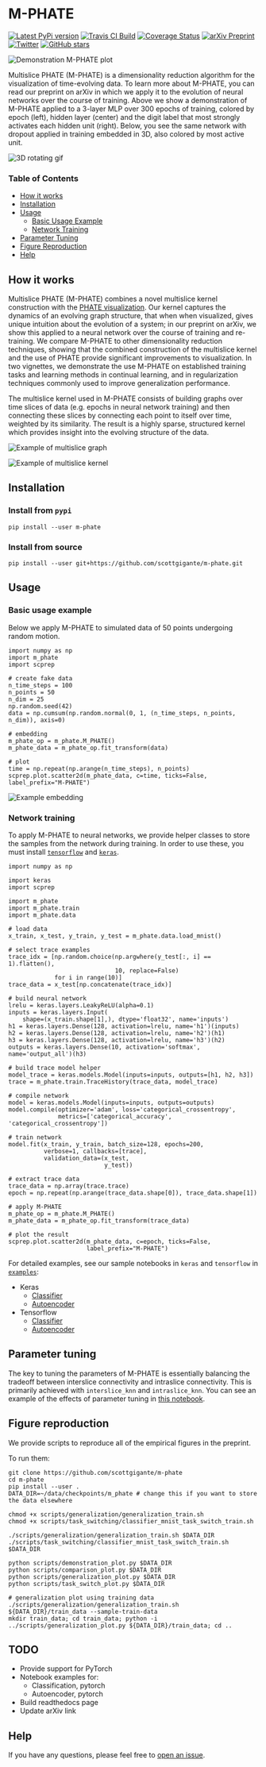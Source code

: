 # M-PHATE

[![Latest PyPi version](https://img.shields.io/pypi/v/m-phate.svg)](https://pypi.org/project/m-phate/)
[![Travis CI Build](https://api.travis-ci.com/scottgigante/m-phate.svg?branch=master)](https://travis-ci.com/scottgigante/m-phate)
[![Coverage Status](https://coveralls.io/repos/github/scottgigante/m-phate/badge.svg?branch=master)](https://coveralls.io/github/scottgigante/m-phate?branch=master)
[![arXiv Preprint](http://img.shields.io/badge/cs.LG-arXiv%3Axxxx.xxxx-B31B1B.svg)](https://arxiv.org/abs/xxxx.xxxx)
[![Twitter](https://img.shields.io/twitter/follow/scottgigante.svg?style=social&label=Follow)](https://twitter.com/scottgigante)
[![GitHub stars](https://img.shields.io/github/stars/scottgigante/M-PHATE.svg?style=social&label=Stars)](https://github.com/scottgigante/M-PHATE/)

![Demonstration M-PHATE plot](demonstration.png)

Multislice PHATE (M-PHATE) is a dimensionality reduction algorithm for the visualization of time-evolving data. To learn more about M-PHATE, you can read our preprint on arXiv in which we apply it to the evolution of neural networks over the course of training. Above we show a demonstration of M-PHATE applied to a 3-layer MLP over 300 epochs of training, colored by epoch (left), hidden layer (center) and the digit label that most strongly activates each hidden unit (right). Below, you see the same network with dropout applied in training embedded in 3D, also colored by most active unit.

![3D rotating gif](dropout3d.gif)

### Table of Contents

* [How it works](#How-it-works)
* [Installation](#Installation)
* [Usage](#Usage)
  * [Basic Usage Example](#Basic-usage-example)
  * [Network Training](#Network-training)
* [Parameter Tuning](#Parameter-tuning)
* [Figure Reproduction](#Figure-reproduction)
* [Help](#Help)

## How it works

Multislice PHATE (M-PHATE) combines a novel multislice kernel construction with the [PHATE visualization](https://github.com/KrishnaswamyLab/PHATE). Our kernel captures the dynamics of an evolving graph structure, that when when visualized, gives unique intuition about the evolution of a system; in our preprint on arXiv, we show this applied to a neural network over the course of training and re-training. We compare M-PHATE to other dimensionality reduction techniques, showing that the combined construction of the multislice kernel and the use of PHATE provide significant improvements to visualization. In two vignettes, we demonstrate the use M-PHATE on established training tasks and learning methods in continual learning, and in regularization techniques commonly used to improve generalization performance.

The multislice kernel used in M-PHATE consists of building graphs over time slices of data (e.g. epochs in neural network training) and then connecting these slices by connecting each point to itself over time, weighted by its similarity. The result is a highly sparse, structured kernel which provides insight into the evolving structure of the data.

![Example of multislice graph](multislice_graph.png)

![Example of multislice kernel](multislice_kernel.png)

## Installation

### Install from `pypi`

```
pip install --user m-phate
```

### Install from source

```
pip install --user git+https://github.com/scottgigante/m-phate.git
```

## Usage

### Basic usage example

Below we apply M-PHATE to simulated data of 50 points undergoing random motion.

```
import numpy as np
import m_phate
import scprep

# create fake data
n_time_steps = 100
n_points = 50
n_dim = 25
np.random.seed(42)
data = np.cumsum(np.random.normal(0, 1, (n_time_steps, n_points, n_dim)), axis=0)

# embedding
m_phate_op = m_phate.M_PHATE()
m_phate_data = m_phate_op.fit_transform(data)

# plot
time = np.repeat(np.arange(n_time_steps), n_points)
scprep.plot.scatter2d(m_phate_data, c=time, ticks=False, label_prefix="M-PHATE")
```

![Example embedding](example.png)

### Network training

To apply M-PHATE to neural networks, we provide helper classes to store the samples from the network during training. In order to use these, you must install [`tensorflow`](https://www.tensorflow.org/install) and [`keras`](https://keras.io/#installation).

```
import numpy as np

import keras
import scprep

import m_phate
import m_phate.train
import m_phate.data

# load data
x_train, x_test, y_train, y_test = m_phate.data.load_mnist()

# select trace examples
trace_idx = [np.random.choice(np.argwhere(y_test[:, i] == 1).flatten(),
                              10, replace=False)
             for i in range(10)]
trace_data = x_test[np.concatenate(trace_idx)]

# build neural network
lrelu = keras.layers.LeakyReLU(alpha=0.1)
inputs = keras.layers.Input(
    shape=(x_train.shape[1],), dtype='float32', name='inputs')
h1 = keras.layers.Dense(128, activation=lrelu, name='h1')(inputs)
h2 = keras.layers.Dense(128, activation=lrelu, name='h2')(h1)
h3 = keras.layers.Dense(128, activation=lrelu, name='h3')(h2)
outputs = keras.layers.Dense(10, activation='softmax', name='output_all')(h3)

# build trace model helper
model_trace = keras.models.Model(inputs=inputs, outputs=[h1, h2, h3])
trace = m_phate.train.TraceHistory(trace_data, model_trace)

# compile network
model = keras.models.Model(inputs=inputs, outputs=outputs)
model.compile(optimizer='adam', loss='categorical_crossentropy',
              metrics=['categorical_accuracy', 'categorical_crossentropy'])

# train network
model.fit(x_train, y_train, batch_size=128, epochs=200,
          verbose=1, callbacks=[trace],
          validation_data=(x_test,
                           y_test))

# extract trace data
trace_data = np.array(trace.trace)
epoch = np.repeat(np.arange(trace_data.shape[0]), trace_data.shape[1])

# apply M-PHATE
m_phate_op = m_phate.M_PHATE()
m_phate_data = m_phate_op.fit_transform(trace_data)

# plot the result
scprep.plot.scatter2d(m_phate_data, c=epoch, ticks=False,
                      label_prefix="M-PHATE")
```

For detailed examples, see our sample notebooks in `keras` and `tensorflow` in [`examples`](https://github.com/scottgigante/m-phate/tree/master/examples):

* Keras
  * [Classifier](https://nbviewer.jupyter.org/github/scottgigante/m-phate/blob/master/examples/classification_keras.ipynb)
  * [Autoencoder](https://nbviewer.jupyter.org/github/scottgigante/m-phate/blob/master/examples/autoencoder_keras.ipynb)
* Tensorflow
  * [Classifier](https://nbviewer.jupyter.org/github/scottgigante/m-phate/blob/master/examples/classification_tensorflow.ipynb)
  * [Autoencoder](https://nbviewer.jupyter.org/github/scottgigante/m-phate/blob/master/examples/autoencoder_tensorflow.ipynb)

## Parameter tuning

The key to tuning the parameters of M-PHATE is essentially balancing the tradeoff between interslice connectivity and intraslice connectivity. This is primarily achieved with `interslice_knn` and `intraslice_knn`. You can see an example of the effects of parameter tuning in [this notebook](https://nbviewer.jupyter.org/github/scottgigante/m-phate/blob/master/examples/parameter_tuning.ipynb).

## Figure reproduction

We provide scripts to reproduce all of the empirical figures in the preprint. 

To run them:

```
git clone https://github.com/scottgigante/m-phate
cd m-phate
pip install --user .
DATA_DIR=~/data/checkpoints/m_phate # change this if you want to store the data elsewhere

chmod +x scripts/generalization/generalization_train.sh
chmod +x scripts/task_switching/classifier_mnist_task_switch_train.sh

./scripts/generalization/generalization_train.sh $DATA_DIR
./scripts/task_switching/classifier_mnist_task_switch_train.sh $DATA_DIR

python scripts/demonstration_plot.py $DATA_DIR
python scripts/comparison_plot.py $DATA_DIR
python scripts/generalization_plot.py $DATA_DIR
python scripts/task_switch_plot.py $DATA_DIR

# generalization plot using training data
./scripts/generalization/generalization_train.sh ${DATA_DIR}/train_data --sample-train-data
mkdir train_data; cd train_data; python -i ../scripts/generalization_plot.py ${DATA_DIR}/train_data; cd ..
```

## TODO

* Provide support for PyTorch
* Notebook examples for:
  * Classification, pytorch
  * Autoencoder, pytorch
* Build readthedocs page
* Update arXiv link

## Help

If you have any questions, please feel free to [open an issue](https://github.com/scottgigante/m-phate/issues).